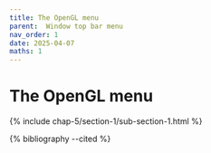 ```yaml
---
title: The OpenGL menu
parent:  Window top bar menu
nav_order: 1
date: 2025-04-07
maths: 1
---
```


# The OpenGL menu

{% include chap-5/section-1/sub-section-1.html %}

{% bibliography --cited %}

